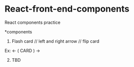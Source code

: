 # React-front-end-components
React components practice  

*components 

1. Flash card 
// left and right arrow 
// flip card 

Ex:
<- ( CARD ) -> 

2. TBD

